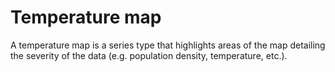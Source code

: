#  Temperature map
A temperature map is a series type that highlights areas of the map detailing the severity of the data (e.g. population density, temperature, etc.).